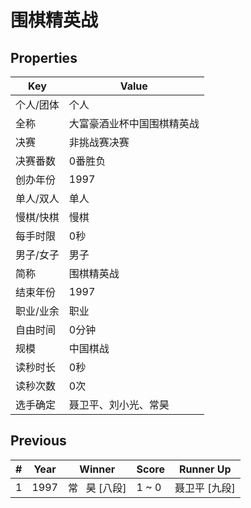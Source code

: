 # 围棋精英战

## Properties

| Key | Value |
| --- | ----- |
| 个人/团体 | 个人 |
| 全称 | 大富豪酒业杯中国围棋精英战 |
| 决赛 | 非挑战赛决赛 |
| 决赛番数 | 0番胜负 |
| 创办年份 | 1997 |
| 单人/双人 | 单人 |
| 慢棋/快棋 | 慢棋 |
| 每手时限 | 0秒 |
| 男子/女子 | 男子 |
| 简称 | 围棋精英战 |
| 结束年份 | 1997 |
| 职业/业余 | 职业 |
| 自由时间 | 0分钟 |
| 规模 | 中国棋战 |
| 读秒时长 | 0秒 |
| 读秒次数 | 0次 |
| 选手确定 | 聂卫平、刘小光、常昊 |

## Previous

| # | Year | Winner | Score | Runner Up |
| --- | --- | --- | --- | --- |
| 1 | 1997 | 常   昊 [八段] | 1 ~ 0 | 聂卫平 [九段] |

